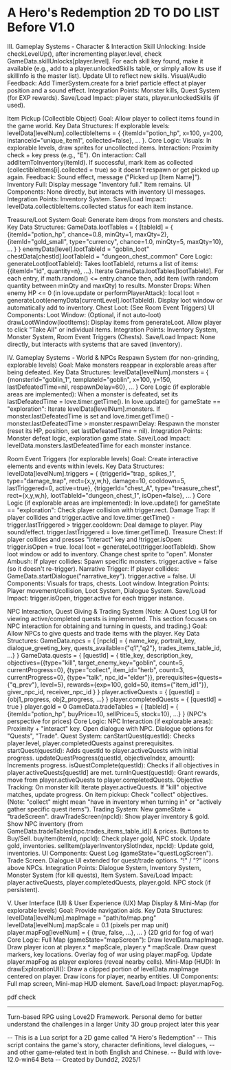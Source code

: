 # A Hero's Redemption 2D TO DO LIST Before V1.0

III. Gameplay Systems - Character & Interaction
Skill Unlocking:
Inside checkLevelUp(), after incrementing player.level, check GameData.skillUnlocks[player.level].
For each skill key found, make it available (e.g., add to a player.unlockedSkills table, or simply allow its use if skillInfo is the master list).
Update UI to reflect new skills.
Visual/Audio Feedback: Add TimerSystem.create for a brief particle effect at player position and a sound effect.
Integration Points: Monster kills, Quest System (for EXP rewards).
Save/Load Impact: player stats, player.unlockedSkills (if used).

Item Pickup (Collectible Object)
Goal: Allow player to collect items found in the game world.
Key Data Structures:
If explorable levels: levelData[levelNum].collectibleItems = { {itemId="potion_hp", x=100, y=200, instanceId="unique_item1", collected=false}, ... }.
Core Logic:
Visuals: In explorable levels, draw sprites for uncollected items.
Interaction:
Proximity check + key press (e.g., "E").
On interaction: Call addItemToInventory(itemId).
If successful, mark item as collected (collectibleItems[i].collected = true) so it doesn't respawn or get picked up again.
Feedback: Sound effect, message ("Picked up [Item Name]").
Inventory Full: Display message "Inventory full." Item remains.
UI Components: None directly, but interacts with inventory UI messages.
Integration Points: Inventory System.
Save/Load Impact: levelData.collectibleItems.collected status for each item instance.

Treasure/Loot System
Goal: Generate item drops from monsters and chests.
Key Data Structures:
GameData.lootTables = { [tableId] = { {itemId="potion_hp", chance=0.8, minQty=1, maxQty=2}, {itemId="gold_small", type="currency", chance=1.0, minQty=5, maxQty=10}, ... } }
enemyData[level].lootTableId = "goblin_loot"
chestData[chestId].lootTableId = "dungeon_chest_common"
Core Logic:
generateLoot(lootTableId):
Takes lootTableId, returns a list of items: {{itemId="id", quantity=n}, ...}.
Iterate GameData.lootTables[lootTableId].
For each entry, if math.random() <= entry.chance then, add item (with random quantity between minQty and maxQty) to results.
Monster Drops:
When enemy HP <= 0 (in love.update or performPlayerAttack):
local loot = generateLoot(enemyData[currentLevel].lootTableId).
Display loot window or automatically add to inventory.
Chest Loot: (See Room Event Triggers)
UI Components:
Loot Window: (Optional, if not auto-loot)
drawLootWindow(lootItems): Display items from generateLoot.
Allow player to click "Take All" or individual items.
Integration Points: Inventory System, Monster System, Room Event Triggers (Chests).
Save/Load Impact: None directly, but interacts with systems that are saved (inventory).

IV. Gameplay Systems - World & NPCs
Respawn System (for non-grinding, explorable levels)
Goal: Make monsters reappear in explorable areas after being defeated.
Key Data Structures:
levelData[levelNum].monsters = { {monsterId="goblin_1", templateId="goblin", x=100, y=150, lastDefeatedTime=nil, respawnDelay=60}, ... }
Core Logic (if explorable areas are implemented):
When a monster is defeated, set its lastDefeatedTime = love.timer.getTime().
In love.update() for gameState == "exploration":
Iterate levelData[levelNum].monsters.
If monster.lastDefeatedTime is set and love.timer.getTime() - monster.lastDefeatedTime > monster.respawnDelay:
Respawn the monster (reset its HP, position, set lastDefeatedTime = nil).
Integration Points: Monster defeat logic, exploration game state.
Save/Load Impact: levelData.monsters.lastDefeatedTime for each monster instance.

Room Event Triggers (for explorable levels)
Goal: Create interactive elements and events within levels.
Key Data Structures:
levelData[levelNum].triggers = { {triggerId="trap_ spikes_1", type="damage_trap", rect={x,y,w,h}, damage=10, cooldown=5, lastTriggered=0, active=true}, {triggerId="chest_A", type="treasure_chest", rect={x,y,w,h}, lootTableId="dungeon_chest_1", isOpen=false}, ... }
Core Logic (if explorable areas are implemented):
In love.update() for gameState == "exploration":
Check player collision with trigger.rect.
Damage Trap: If player collides and trigger.active and love.timer.getTime() - trigger.lastTriggered > trigger.cooldown:
Deal damage to player.
Play sound/effect.
trigger.lastTriggered = love.timer.getTime().
Treasure Chest: If player collides and presses "interact" key and !trigger.isOpen:
trigger.isOpen = true.
local loot = generateLoot(trigger.lootTableId).
Show loot window or add to inventory.
Change chest sprite to "open".
Monster Ambush: If player collides:
Spawn specific monsters.
trigger.active = false (so it doesn't re-trigger).
Narrative Trigger: If player collides:
GameData.startDialogue("narrative_key").
trigger.active = false.
UI Components: Visuals for traps, chests. Loot window.
Integration Points: Player movement/collision, Loot System, Dialogue System.
Save/Load Impact: trigger.isOpen, trigger.active for each trigger instance.

NPC Interaction, Quest Giving & Trading System
(Note: A Quest Log UI for viewing active/completed quests is implemented. This section focuses on NPC interaction for obtaining and turning in quests, and trading.)
Goal: Allow NPCs to give quests and trade items with the player.
Key Data Structures:
GameData.npcs = { [npcId] = { name_key, portrait_key, dialogue_greeting_key, quests_available={"q1","q2"}, trades_items_table_id, ...} }
GameData.quests = { [questId] = { title_key, description_key, objectives={{type="kill", target_enemy_key="goblin", count=5, currentProgress=0}, {type="collect", item_id="herb", count=3, currentProgress=0}, {type="talk", npc_id="elder"}}, prerequisites={quests={"q_prev"}, level=5}, rewards={exp=100, gold=50, items={"item_id1"}}, giver_npc_id, receiver_npc_id } }
player.activeQuests = { [questId] = {obj1_progress, obj2_progress, ...} }
player.completedQuests = { [questId] = true }
player.gold = 0
GameData.tradeTables = { [tableId] = { {itemId="potion_hp", buyPrice=10, sellPrice=5, stock=10}, ...} } (NPC's perspective for prices)
Core Logic:
NPC Interaction (if explorable areas):
Proximity + "interact" key.
Open dialogue with NPC. Dialogue options for "Quests", "Trade".
Quest System:
canStartQuest(questId): Checks player.level, player.completedQuests against prerequisites.
startQuest(questId): Adds questId to player.activeQuests with initial progress.
updateQuestProgress(questId, objectiveIndex, amount): Increments progress.
isQuestComplete(questId): Checks if all objectives in player.activeQuests[questId] are met.
turnInQuest(questId): Grant rewards, move from player.activeQuests to player.completedQuests.
Objective Tracking:
On monster kill: Iterate player.activeQuests. If "kill" objective matches, update progress.
On item pickup: Check "collect" objectives. (Note: "collect" might mean "have in inventory when turning in" or "actively gather specific quest items").
Trading System:
New gameState = "tradeScreen".
drawTradeScreen(npcId):
Show player inventory & gold.
Show NPC inventory (from GameData.tradeTables[npc.trades_items_table_id]) & prices.
Buttons to Buy/Sell.
buyItem(itemId, npcId): Check player gold, NPC stock. Update gold, inventories.
sellItem(playerInventorySlotIndex, npcId): Update gold, inventories.
UI Components:
Quest Log (gameState="questLogScreen").
Trade Screen.
Dialogue UI extended for quest/trade options.
"!" / "?" icons above NPCs.
Integration Points: Dialogue System, Inventory System, Monster System (for kill quests), Item System.
Save/Load Impact: player.activeQuests, player.completedQuests, player.gold. NPC stock (if persistent).

V. User Interface (UI) & User Experience (UX)
Map Display & Mini-Map (for explorable levels)
Goal: Provide navigation aids.
Key Data Structures:
levelData[levelNum].mapImage = "path/to/map.png"
levelData[levelNum].mapScale = 0.1 (pixels per map unit)
player.mapFog[levelNum] = { {true, false, ...}, ... } (2D grid for fog of war)
Core Logic:
Full Map (gameState="mapScreen"):
Draw levelData.mapImage.
Draw player icon at player.x * mapScale, player.y * mapScale.
Draw quest markers, key locations.
Overlay fog of war using player.mapFog.
Update player.mapFog as player explores (reveal nearby cells).
Mini-Map (HUD):
In drawExplorationUI():
Draw a clipped portion of levelData.mapImage centered on player.
Draw icons for player, nearby entities.
UI Components: Full map screen, Mini-map HUD element.
Save/Load Impact: player.mapFog.

pdf check
____________________
Turn-based RPG using Love2D Framework. Personal demo for better understand the challenges in a larger Unity 3D group project later this year

-- This is a Lua script for a 2D game called "A Hero's Redemption"
-- This script contains the game's story, character definitions, level dialogues,
-- and other game-related text in both English and Chinese.
-- Build with love-12.0-win64 Beta
-- Created by Dundd2, 2025/1
